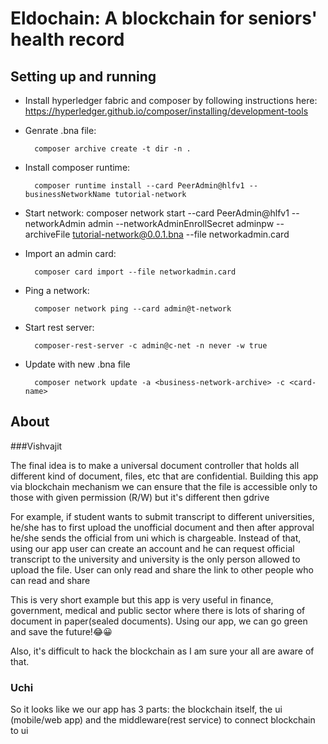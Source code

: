# Eldochain: A blockchain for seniors' health record

## Setting up and running

- Install hyperledger fabric and composer by following instructions here: 
		https://hyperledger.github.io/composer/installing/development-tools

- Genrate .bna file: 

		composer archive create -t dir -n .
- Install composer runtime: 

		composer runtime install --card PeerAdmin@hlfv1 --businessNetworkName tutorial-network
- Start network: 
		composer network start --card PeerAdmin@hlfv1 --networkAdmin admin --networkAdminEnrollSecret adminpw --archiveFile tutorial-network@0.0.1.bna --file networkadmin.card
- Import an admin card: 

		composer card import --file networkadmin.card
- Ping a network: 

		composer network ping --card admin@t-network
- Start rest server: 

		composer-rest-server -c admin@c-net -n never -w true
- Update with new .bna file 

		composer network update -a <business-network-archive> -c <card-name>


## About

###Vishvajit

The final idea is to make a universal document controller that holds all different kind of document, files, etc that are confidential. Building this app via blockchain mechanism we can ensure that the file is accessible only to those with given permission (R/W) but it's different then gdrive

For example, if student wants to submit transcript to different universities, he/she has to first upload the unofficial document and then after approval he/she sends the official from uni which is chargeable. Instead of that, using our app user can create an account and he can request official transcript to the university and university is the only person allowed to upload the file. User can only read and share the link to other people who can read and share

This is very short example but this app is very useful in finance, government, medical and public sector where there is lots of sharing of document in paper(sealed documents). Using our app, we can go green and save the future!😂😀

Also, it's difficult to hack the blockchain as I am sure your all are aware of that.

### Uchi 

So it looks like we our app has 3 parts: the blockchain itself, the ui (mobile/web app) and the middleware(rest service) to connect blockchain to ui



